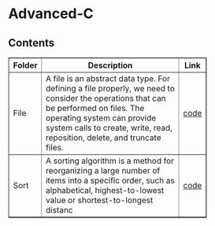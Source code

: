 # Advanced-C
<h2> Contents </h2>

<table style = "width : 80%" border = "1px solid black"> 
<tr>
<th>Folder</th>
<th>Description</th>
<th>Link</th>
</tr>


<tr>
<td> File </td>
<td> A file is an abstract data type. For defining a file properly, we need to consider the operations that can be performed on files. The operating system can provide system calls to create, write, read, reposition, delete, and truncate files.
</td>
<td><a href="https://github.com/Udhayamoorthi369/Advanced-C/tree/main/FILES"> code </a></td>
</tr>

  
<tr>
<td> Sort </td>
<td> A sorting algorithm is a method for reorganizing a large number of items into a specific order, such as alphabetical, highest-to-lowest value or shortest-to-longest distanc
</td>
<td><a href="https://github.com/Udhayamoorthi369/Advanced-C/tree/main/SORTING"> code </a></td>
</tr>
